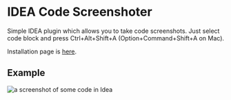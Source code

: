 IDEA Code Screenshoter
===

Simple IDEA plugin which allows you to take code screenshots. Just select code block and press Ctrl+Alt+Shift+A (Option+Command+Shift+A
on Mac).

Installation page is [here](https://plugins.jetbrains.com/idea/plugin/9406-code-screenshots).

## Example

![a screenshot of some code in Idea](https://i.imgur.com/uytIFMy.jpg)
